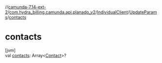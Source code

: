 //[camunda-7.14-ext-2](../../../../index.md)/[com.hydra_billing.camunda.api.planado_v2](../../index.md)/[IndividualClient](../index.md)/[UpdateParams](index.md)/[contacts](contacts.md)

# contacts

[jvm]\
val [contacts](contacts.md): Array<[Contact](../../../com.hydra_billing.camunda.api.planado_v2.common_types/-contact/index.md)>?
